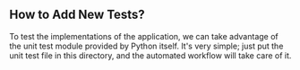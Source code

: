 ## How to Add New Tests?
To test the implementations of the application, we can take advantage of the unit test module provided by Python itself.
It's very simple; just put the unit test file in this directory, and the automated workflow will take care of it.
